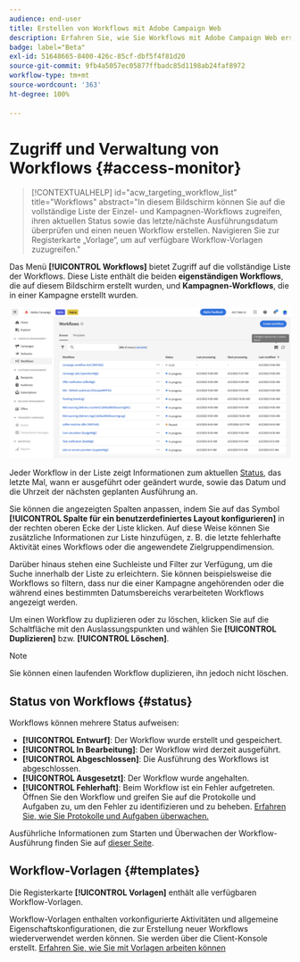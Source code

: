 ```yaml
---
audience: end-user
title: Erstellen von Workflows mit Adobe Campaign Web
description: Erfahren Sie, wie Sie Workflows mit Adobe Campaign Web erstellen
badge: label="Beta"
exl-id: 51648665-8400-426c-85cf-dbf5f4f81d20
source-git-commit: 9fb4a5057ec05877ffbadc85d1198ab24faf8972
workflow-type: tm+mt
source-wordcount: '363'
ht-degree: 100%

---
```


# Zugriff und Verwaltung von Workflows {#access-monitor}

>[!CONTEXTUALHELP]
>id="acw_targeting_workflow_list"
>title="Workflows"
>abstract="In diesem Bildschirm können Sie auf die vollständige Liste der Einzel- und Kampagnen-Workflows zugreifen, ihren aktuellen Status sowie das letzte/nächste Ausführungsdatum überprüfen und einen neuen Workflow erstellen. Navigieren Sie zur Registerkarte „Vorlage“, um auf verfügbare Workflow-Vorlagen zuzugreifen."

Das Menü **[!UICONTROL Workflows]** bietet Zugriff auf die vollständige Liste der Workflows. Diese Liste enthält die beiden **eigenständigen Workflows**, die auf diesem Bildschirm erstellt wurden, und **Kampagnen-Workflows**, die in einer Kampagne erstellt wurden.

![](assets/workflow-list.png)

Jeder Workflow in der Liste zeigt Informationen zum aktuellen [Status](#status), das letzte Mal, wann er ausgeführt oder geändert wurde, sowie das Datum und die Uhrzeit der nächsten geplanten Ausführung an.

Sie können die angezeigten Spalten anpassen, indem Sie auf das Symbol **[!UICONTROL Spalte für ein benutzerdefiniertes Layout konfigurieren]** in der rechten oberen Ecke der Liste klicken. Auf diese Weise können Sie zusätzliche Informationen zur Liste hinzufügen, z. B. die letzte fehlerhafte Aktivität eines Workflows oder die angewendete Zielgruppendimension.

Darüber hinaus stehen eine Suchleiste und Filter zur Verfügung, um die Suche innerhalb der Liste zu erleichtern. Sie können beispielsweise die Workflows so filtern, dass nur die einer Kampagne angehörenden oder die während eines bestimmten Datumsbereichs verarbeiteten Workflows angezeigt werden.

Um einen Workflow zu duplizieren oder zu löschen, klicken Sie auf die Schaltfläche mit den Auslassungspunkten und wählen Sie **[!UICONTROL Duplizieren]** bzw. **[!UICONTROL Löschen]**.

>[!NOTE]
>
>Sie können einen laufenden Workflow duplizieren, ihn jedoch nicht löschen.

## Status von Workflows {#status}

Workflows können mehrere Status aufweisen:

* **[!UICONTROL Entwurf]**: Der Workflow wurde erstellt und gespeichert.
* **[!UICONTROL In Bearbeitung]**: Der Workflow wird derzeit ausgeführt.
* **[!UICONTROL Abgeschlossen]**: Die Ausführung des Workflows ist abgeschlossen.
* **[!UICONTROL Ausgesetzt]**: Der Workflow wurde angehalten.
* **[!UICONTROL Fehlerhaft]**: Beim Workflow ist ein Fehler aufgetreten. Öffnen Sie den Workflow und greifen Sie auf die Protokolle und Aufgaben zu, um den Fehler zu identifizieren und zu beheben. [Erfahren Sie, wie Sie Protokolle und Aufgaben überwachen.](start-monitor-workflows.md#logs-tasks)

Ausführliche Informationen zum Starten und Überwachen der Workflow-Ausführung finden Sie auf [dieser Seite](start-monitor-workflows.md).

## Workflow-Vorlagen {#templates}

Die Registerkarte **[!UICONTROL Vorlagen]** enthält alle verfügbaren Workflow-Vorlagen.

Workflow-Vorlagen enthalten vorkonfigurierte Aktivitäten und allgemeine Eigenschaftskonfigurationen, die zur Erstellung neuer Workflows wiederverwendet werden können. Sie werden über die Client-Konsole erstellt. [Erfahren Sie, wie Sie mit Vorlagen arbeiten können](https://experienceleague.adobe.com/docs/campaign/automation/workflows/introduction/build-a-workflow.html?lang=de#workflow-templates)
